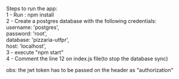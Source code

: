 Steps to run the app:  
1 - Run : npm install  
2 - Create a postgres database with the following credentials:  
    username: 'postgres',  
    password: 'root',  
    database: 'pizzaria-utfpr',  
    host: 'localhost',  
3 - execute "npm start"  
4 - Comment the line 12 on index.js file(to stop the database sync)  
  
obs: the jwt token has to be passed on the header as "authorization"  